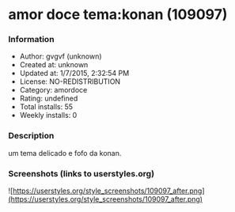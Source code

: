 # amor doce tema:konan (109097)

### Information
- Author: gvgvf (unknown)
- Created at: unknown
- Updated at: 1/7/2015, 2:32:54 PM
- License: NO-REDISTRIBUTION
- Category: amordoce
- Rating: undefined
- Total installs: 55
- Weekly installs: 0


### Description
um tema delicado e fofo da konan.


### Screenshots (links to userstyles.org)
![https://userstyles.org/style_screenshots/109097_after.png](https://userstyles.org/style_screenshots/109097_after.png)


